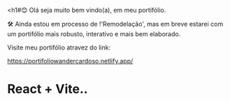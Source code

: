 <h1#😊 Olá seja muito bem vindo(a), em meu portifólio.

🛠️ Ainda estou em processo de !'Remodelação', mas em breve estarei com um portifólio mais robusto, interativo e mais bem elaborado.

Visite meu portifólio atravez do link:

https://portifoliowandercardoso.netlify.app/

# React + Vite..